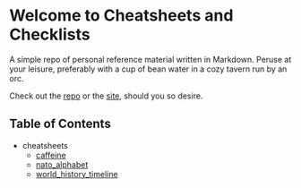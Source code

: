 <!---
make sure you're editing the template, doofus
--->

# Welcome to Cheatsheets and Checklists

A simple repo of personal reference material written in Markdown. Peruse at your leisure, preferably with a cup of bean water in a cozy tavern run by an orc.

Check out the [repo](https://github.com/buckmanc/cheatsheets_and_checklists) or the [site](https://cheatsheets-and-checklists.pages.dev), should you so desire.

## Table of Contents

- cheatsheets<br>
    - <a href="docs/cheatsheets/caffeine.md">caffeine</a><br>
    - <a href="docs/cheatsheets/nato_alphabet.md">nato_alphabet</a><br>
    - <a href="docs/cheatsheets/world_history_timeline.md">world_history_timeline</a><br>

